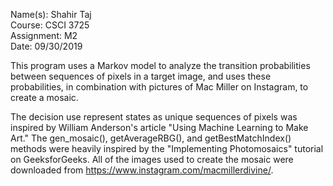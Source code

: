 Name(s): Shahir Taj</br>
Course: CSCI 3725</br>
Assignment: M2</br>
Date: 09/30/2019

This program uses a Markov model to analyze the transition probabilities
between sequences of pixels in a target image, and uses these
probabilities, in combination with pictures of Mac Miller on Instagram,
to create a mosaic.

The decision use represent states as unique sequences of pixels was
inspired by William Anderson's article "Using Machine Learning to Make
Art." The gen_mosaic(), getAverageRBG(), and getBestMatchIndex() methods
were heavily inspired by the "Implementing Photomosaics" tutorial on
GeeksforGeeks. All of the images used to create the mosaic were
downloaded from https://www.instagram.com/macmillerdivine/.
